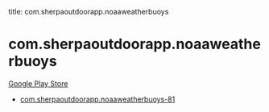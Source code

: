 title: com.sherpaoutdoorapp.noaaweatherbuoys
# com.sherpaoutdoorapp.noaaweatherbuoys


[Google Play Store](https://play.google.com/store/apps/details?id=com.sherpaoutdoorapp.noaaweatherbuoys)


* [com.sherpaoutdoorapp.noaaweatherbuoys-81](./com.sherpaoutdoorapp.noaaweatherbuoys-81/)